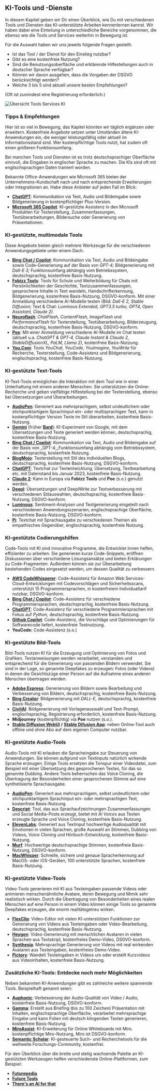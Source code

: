 ## KI-Tools und -Dienste

In diesem Kapitel geben wir Dir  einen Überblick, wie Du mit verschiedenen Tools und Diensten das KI-unterstützte Arbeiten kennenlernen kannst. Wir haben dabei eine Einteilung in unterschiedliche Bereiche vorgenommen, die ebenso wie die Tools und Services weiterhin in Bewegung ist.

Für die Auswahl haben wir uns jeweils folgende Fragen gestellt: 

- Ist das Tool / der Dienst für den Einstieg nutzbar?
- Gibt es eine kostenfreie Nutzung?
- Sind die Benutzungsoberfläche und erklärende Hilfestellungen auch in deutscher Sprache verfügbar?
- Können wir davon ausgehen, dass die Vorgaben der DSGVO berücksichtigt werden?
- Welche 3 bis 5 sind aktuell unsere besten Empfehlungen?

(Oft ist zumindest eine Registrierung erforderlich.)

![Übersicht Tools Services KI](./images/lernos-ki-tools-services-202402-de.png)


### Tipps & Empfehlungen

Hier ist so viel in Bewegung, das Kapitel könnten wir täglich ergänzen oder erweitern. Kostenfreie Angebote setzen unter Umständen ältere KI-Anwendungen ein, die weniger leistungsfähig oder aktuell im Informationsstand sind. Wer kostenpflichtige Tools nutzt, hat zudem oft einen größeren Funktionsumfang.

Bei manchen Tools und Diensten ist es trotz deutschsprachiger Oberfläche sinnvoll, die Eingaben in englischer Sprache zu machen. Die KIs sind oft mit englischsprachigen Daten trainiert worden.

Bekannte Office-Anwendungen wie Microsoft 365 bieten der Unternehmens-Kundschaft nach und nach entsprechende Erweiterungen oder Integrationen an. Habe diese Anbieter auf jeden Fall im Blick:

- [**ChatGPT**](https://chat.openai.com/auth/login): Kommunikation via Text, Audio und Bildeingabe sowie Bildgenerierung in kostenpflichtiger Plus-Version.
- [**Microsoft 365 Copilot**](https://support.microsoft.com/de-de/copilot): KI-gestützte Assistenz in den Microsoft Produkten für Texterstellung, Zusammenfassungen, Textüberarbeitungen, Bildersuche oder Generierung von Präsentationen.


### KI-gestützte, multimodale Tools

Diese Angebote bieten gleich mehrere Werkzeuge für die verschiedenen Anwendungsgebiete unter einem Dach.

- [**Bing Chat / Copilot**](https://www.bing.com/search): Kommunikation via Text, Audio und Bildeingabe sowie Code-Generierung auf der Basis von _GPT-4;_ Bildgenerierung mit _Dall-E 3;_ Funktionsumfang abhängig vom Betriebssystem, deutschsprachig, kostenfreie Basis-Nutzung.
- [**Fobizz Tools**](https://tools.fobizz.com): Tools für Schule und Weiterbildung für Chats mit Persönlichkeiten der Geschichte, Textzusammenfassungen, gesprochene Inhalte in Text wandeln, Handschrifterkennung, Bildgenerierung, kostenfreie Basis-Nutzung, DSGVO-konform. Mit einer Anmeldung verschiedene AI-Modelle testen (Bild: _Dall-E 2, Stable Diffusion;_ Text & Chat: _Luminous Extended, GPT3.5 turbo, GPT4, Open Assistant, Claude 2)._
- [**Neuroflash**](https://neuroflash.com/de/free-content-generatoren): _ChatFlash, ContentFlash, ImageFlash_ und _PerformanceFlash_ für Texterstellung, Textüberarbeitung, Bilderzeugung, deutschsprachig, kostenfreie Basis-Nutzung, DSGVO-konform.
- [**Poe**](https://poe.com): Mit einer Anmeldung verschiedene AI-Modelle im Chat testen (aktuell u.a. _ChatGPT & GPT-4, Claude Instant & Claude 2, StableDiffusionXL, PaLM, Llama 2),_ kostenfreie Basis-Nutzung.
- [**You.Com**](https://you.com): Tools _YouChat, YouCode, YouImagine, YouWrite_ für Recherche, Texterstellung, Code-Assistenz und Bildgenerierung, englischsprachig, kostenfreie Basis-Nutzung.


### KI-gestützte Text-Tools

KI-Text-Tools ermöglichen die Interaktion mit dem Tool wie in einer Unterhaltung mit einem anderen Menschen. Sie unterstützen die Online-Recherche und geben vielfältige Hilfestellung bei der Texterstellung, ebenso bei Übersetzungen und Überarbeitungen.

- [**AudioPen**](https://audiopen.ai): Generiert aus mehrsprachigem, selbst undeutlichem oder stichpunktartigem Sprachinput ein- oder multisprachigen Text, kann in kostenpflichtiger Version Texte im Stil überarbeiten, kostenfreie Basis-Nutzung.
- [**Gemini**](https://gemini.google.com/) (früher [**Bard**](https://bard.google.com/chat)): KI-Experiment von Google, mit dem Übersetzungen und Texte generiert werden können, deutschsprachig, kostenfreie Basis-Nutzung.
- [**Bing Chat / Copilot**](https://www.bing.com/search): Kommunikation via Text, Audio und Bildeingabe auf der Basis von _GPT-4;_Funktionsumfang abhängig vom Betriebssystem, deutschsprachig, kostenfreie Nutzung.
- [**BlogMojo**](https://blogmojo.ai): Texterstellung mit Stil des individuellen Blogs, deutschsprachig, kostenfreie Basis-Nutzung, DSGVO-konform.
- [**ChatGPT**](https://chat.openai.com/auth/login): Textchat zur Textentwicklung, Übersetzung, Textbearbeitung etc. mit Datenstand bis Januar 2023, kostenfreie Basis-Nutzung. 
- [**Claude 2**](https://claude.ai): Kann in Europa via **Fobizz Tools** und **Poe** (s.o.) genutzt werden.
- [**Deepl**](https://deepl.com): Übersetzungen und DeeplWrite zur Textverbesserung mit verschiedenen Stilauswahlen, deutschsprachig, kostenfreie Basis-Nutzung, DSGVO-konform.
- [**Luminous**](https://app.aleph-alpha.com/): Sentiment-Analysen und Textgenerierung eingeteilt nach verschiedenen Anwendungsszenarien, englischsprachige Oberfläche, kostenfreie Basis-Nutzung, DSGVO-konform.
- [**Pi**](https://pi.ai/talk): Textchat mit Sprachausgabe zu verschiedenen Themen als empathisches Gegenüber, englischsprachig, kostenfreie Nutzung.


### KI-gestützte Codierungshilfen

Code-Tools mit KI sind innovative Programme, die Entwickler:innen helfen, effizienter zu arbeiten. Sie generieren kurze Code-Snippets, eröffnen Diskussionen über verschiedene Lösungsansätze und bieten Erklärungen zu Code-Fragmenten. Außerdem können sie zur Überarbeitung bestehenden Codes eingesetzt werden, um dessen Qualität zu verbessern.

- [**AWS CodeWhisperer**](https://aws.amazon.com/de/codewhisperer): Code-Assistenz für Amazon Web Services-Cloud-Entwicklungen mit Codevorschlägen und Sicherheitsscans, unterstützt 15 Programmiersprachen, in kostenfreiem Individualtarif nutzbar, DSGVO-konform.
- [**Bing Chat / Copilot**](https://www.bing.com/search): Code-Assistenz für verschiedene Programmiersprachen, deutschsprachig, kostenfreie Basis-Nutzung.
- [**ChatGPT**](https://chat.openai.com/auth/login): Code-Assistenz für verschiedene Programmiersprachen mit Fokus auf _Python,_ deutschsprachig, kostenfreie Basis-Nutzung.
- [**Github Copilot**](https://github.com/features/copilot): Code-Assistenz, die Vorschläge und Optimierungen für Softwarecode liefert, kostenfreie Testnutzung.
- **YouCode:** Code-Assistenz (s.o.)


### KI-gestützte Bild-Tools

Bild-Tools nutzen KI für die Erzeugung und Optimierung von Fotos und Grafiken. Textanweisungen werden verarbeitet, verstanden und entsprechend für die Generierung von passenden Bildern verwendet. Sie sind in der Lage, so genannte Deepfakes zu erzeugen: Fotos (oder Videos) in denen die Gesichtszüge einer Person auf die Aufnahme eines anderen Menschen übertragen werden.

- [**Adobe Express**](https://www.adobe.com/de/express): Generierung von Bildern sowie Bearbeitung und Verbesserung von Bildern, deutschsprachig, kostenfreie Basis-Nutzung.
- [**Bing Creator**](https://bing.com/create): Bildgenerierung mit _DALL-E,_ deutschsprachig, kostenfreie Basis-Nutzung.
- [**CivitAI**](https://civitai.com): Bildgenerierung mit Vorlagenauswahl und Text-Prompt, englischsprachig, Registrierung erforderlich, kostenfreie Basis-Nutzung.
- **Midjourney** (kostenpflichtig) via **Poe** nutzen (s.o.).
- [**Stable Diffusion WebUI**](https://stablediffusionweb.com/WebUI) **/** [**Stable Difusion App**](https://stablediffusionweb.com/app): neben Online-Tool auch offline und ohne Abo auf dem eigenen Computer nutzbar.


### KI-gestützte Audio-Tools

Audio-Tools mit KI erlauben die Spracheingabe zur Steuerung von Anwendungen. Sie können aufgrund von Textinputs natürlich wirkende Sprache erzeugen. Einige Tools ersetzen die Tonspur einer Videodatei, zum Beispiel mit einer Übersetzung des gesprochenen Textes, für das so genannte Dubbing. Andere Tools beherrschen das Voice Cloning, die Übertragung der Besonderheiten einer gesprochenen Stimme auf eine synthetisierte Sprachausgabe.

- [**AudioPen**](https://audiopen.ai): Generiert aus mehrsprachigem, selbst undeutlichem oder stichpunktartigem Sprachinput ein- oder mehrsprachigen Text, kostenfreie Basis-Nutzung.
- [**Descript**](https://www.descript.com): Tool, das aus Sprachaufzeichnungen Zusammenfassungen und Social Media-Posts erzeugt, bietet mit _AI Voices_ aus Texten erzeugte Sprache und Voice Cloning, kostenfreie Basis-Nutzung.
- [**ElevenLabs**](https://elevenlabs.io): Generiert aus Textinput hochwertige Audioqualität mit Emotionen in vielen Sprachen, große Auswahl an Stimmen, Dubbing von Videos, Voice Cloning und Hörbuch-Entwicklung, kostenfreie Basis-Nutzung.
- [**Murf**](https://murf.ai): Hochwertige deutschsprachige Stimmen, kostenfreie Basis-Nutzung, DSGVO-konform.
- [**MacWhisper**](https://goodsnooze.gumroad.com/l/macwhisper): Schnelle, sichere und genaue Spracherkennung auf MacOS- oder iOS-Geräten, 100 unterstützte Sprachen, kostenfreie Basis-Nutzung.


### KI-gestützte Video-Tools

Video-Tools generieren mit KI aus Texteingaben passende Videos oder animieren menschenähnliche Avatare, deren Bewegung und Mimik sehr realistisch wirken. Durch die Übertragung von Besonderheiten eines realen Menschen auf eine Person in einem Video können einige Tools so genannte Deepfakes erzeugen, die enorm realitätsgetreu wirken.

- [**FlexClip**](https://www.flexclip.com/de): Video-Editor mit vielen KI-unterstützen Funktionen zur Generierung von Videos aus Texteingaben oder Video-Bearbeitung, deutschsprachig, kostenfreie Basis-Nutzung.
- [**Heygen**](https://www.heygen.com): Video-Generierung mit menschlichen Avataren in vielen Sprachen aus Textskript, kostenfreies Demo-Video, DSGVO-konform.
- [**Synthesia**](https://www.synthesia.io): Mehrsprachige Generierung von Videos mit real wirkenden Avataren aus Texteingaben, kostenfreies Demo-Video.
- [**Pictory**](https://pictory.ai): Wandelt Texteingaben in Videos um oder erstellt Kurzvideos aus Videoinhalten, kostenfreie Basis-Nutzung.

### Zusätzliche KI-Tools: Entdecke noch mehr Möglichkeiten

Neben bekannten KI-Anwendungen gibt es zahlreiche weitere spannende Tools. Beispielhaft genannt seien:

- [**Auphonic**](https://auphonic.com): Verbesserung der Audio-Qualität von Video / Audio, kostenfreie Basis-Nutzung, DSGVO-konform.
- [**Gamma**](https://gamma.app): Erstellt aus Briefing (bis zu 100 Zeichen) Präsentation mit Inhalten, englischsprachige Oberfläche, verarbeitet mehrsprachige Eingabe und kann Folien mit deutsch klingenden Texten generieren, kostenfreie Basis-Nutzung.
- [**MiroAssist**](https://miro.com/de/assist): KI-Erweiterung für Online Whiteboards mit Miro. kostenpflichtige Miro-Nutzung, Miro ist DSGVO-konform.
- [**Semantic Scholar**](https://www.semanticscholar.org): KI-gesteuerte Such- und Recherchetools für die weltweite Forschungs-Community, kostenfrei.


Für den Überblick über die breite und stetig wachsende Palette an KI-gestützten Werkzeugen helfen verschiedenste Online-Plattformen, zum Beispiel:

- [**Futurepedia**](https://www.futurepedia.io)
- [**Future Tools**](https://www.futuretools.io)
- [**There's an AI for that**](https://theresanaiforthat.com)
